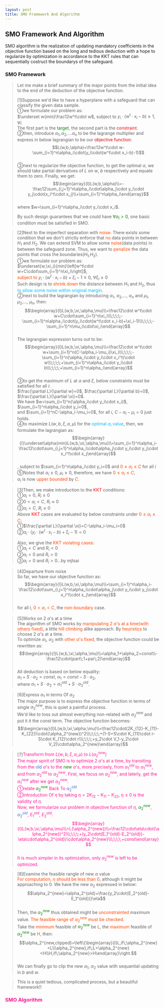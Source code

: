 ```yaml
---
layout: post
title: SMO Framework And Algorithm
---
```


## SMO Framework And Algorithm
<p class="message"> 
SMO algorithm is the realization of updating mandatory coefficients in the objective function based on the long and tedious deduction with a hope to regularize 
by optimization in accordance to the KKT rules that can sequentially costruct the boundarys of the safeguard. 
</p>

### SMO Framework
>Let me make a brief summary of the major points from the initial idea to the end of the deduction of the objective function.  
>
>[1]Suppose we'd like to have a hyperplane with a safeguard that can classify the given data sample.  
>&#10112;we formulate our problem as:  
>$\underset w{min}\frac12w^t\cdot w$, subject to $y_i\cdot(w^t\cdot x_i-b)\geq1,\forall i$.  
>The first part is the <font color="green">target</font>, the second part is the <font color="red">constraint</font>.  
>&#10113;then, introduce $\alpha_1,\alpha_2,\dots\alpha_n$ to be the lagrange multiplier and express in below lagrangian to be our <font color="deepink">objective function</font>:  
$$L(w,b,\alpha)=\frac12w^t\cdot w-\sum_{i=1}^n\alpha_i\cdot(y_i\cdot(w^t\cdot x_i-b)-1)$$  
>&#10114;next to regularize the objective function, to get the optimal $\alpha$, we should take partial derivatives of $L$ on $w$, $b$ respectively and equate them to zero.  Finally, we get:  
$$\begin{array}{l}L(w,b,\alpha)\\=-\frac12\sum_{i,j=1}^n\alpha_i\cdot\alpha_j\cdot y_i\cdot y_j\cdot(x_i^t\cdot x_j)\\+\sum_{i=1}^n\alpha_i\end{array}$$  
>where $w=\sum_{i=1}^n\alpha_i\cdot y_i\cdot x_i$.  
>
>By such design guarantees that we could have <font color="green">$\forall\alpha_i>0$</font>, one basic condition must be satisfied in SMO.  

>[2]Next to the imperfect separation with <font color="OrangeRed">noise</font>.  There exists some condition that we don't strictly enforce that <font color="OrangeRed">no</font> data points in between $H_1$ and $H_2$.  We can extend SVM to allow some <font color="OrangeRed">noise</font>(data points) in between the safeguard zone.  Thus, we want to <font color="OrangeRed">penalize</font> the data points that cross the boundaries($H_1$,$H_2$).  
>&#10112;we formulate our problem as:  
>$\underset{w,\xi_i}{min}\left[w^t\cdot w+C\cdot\sum_{i=1}^n\xi_i\right]$,  
><font color="OrangeRed">subject to</font> $y_i\cdot(w^t\cdot x_i-b)+\xi_i-1\geq0$, $\forall\xi_i\geq0$  
>Such design is to <font color="OrangeRed">shrink down</font> the distance between $H_1$ and $H_2$, thus <font color="DeepSkyBlue">to allow some noise within original margin</font>.  
>&#10113;next to build the lagrangian by introducing $\alpha_1$, $\alpha_2$,..., $\alpha_n$ and $\mu_1$, $\mu_2$,..., $\mu_n$, then:  
$$\begin{array}{l}L(w,b,\xi,\alpha,\mu)\\=\frac12\cdot w^t\cdot w+C\cdot\sum_{i=1}^n\xi_i\\\;\;\;\;-\sum_{i=1}^n\alpha_i\cdot(y_i\cdot(w^t\cdot x_i-b)+\xi_i-1)\\\;\;\;\;-\sum_{i=1}^n\mu_i\cdot\xi_i\end{array}$$  
>The lagrangian expression turns out to be:  
$$\begin{array}{l}L(w,b,\xi,\alpha,\mu)\\=\frac12\cdot w^t\cdot w+\sum_{i=1}^n(C-\alpha_i-\mu_i)\xi_i\\\;\;\;\;-\sum_{i=1}^n(\alpha_i\cdot y_i\cdot x_i^t)\cdot w\\\;\;\;\;+\sum_{i=1}^n\alpha_i\cdot y_i\cdot b\\\;\;\;\;+\sum_{i=1}^n\alpha_i\end{array}$$  
>&#10114;to get the maximum of $L$ at $\alpha$ and $\xi$, below constraints must be satisfied for all $i$:  
>$\frac{\partial L}{\partial w}=0$, $\frac{\partial L}{\partial b}=0$, $\frac{\partial L}{\partial \xi}=0$.  
>We have $w=\sum_{i=1}^n(\alpha_i\cdot y_i\cdot x_i)$, $\sum_{i=1}^n\alpha_i\cdot y_i=0$,  
>and $\sum_{i=1}^nC-\alpha_i-\mu_i=0$, for all $i$, $C-\alpha_i-\mu_i=0$ just holds.  
>&#10115;to maximize $L(w,b,\xi,\alpha,\mu)$ for the <font color="DeepSkyBlue">optimal $\alpha_i$ value</font>, then, we formulate the lagrangian as:  
$$\begin{array}{l}\underset\alpha{min}L(w,b,\xi,\alpha,\mu)\\=\sum_{i=1}^n\alpha_i-\frac12\cdot\sum_{i,j=1}^n\alpha_i\cdot\alpha_j\cdot y_i\cdot y_j\cdot x_i^t\cdot x_j\end{array}$$  
>, subject to $\sum_{i=1}^n\alpha_i\cdot y_i=0$ and <font color="OrangeRed">$0\leq\alpha_i\leq C$</font> for all $i$  
>&#10116;Notes that $\alpha_i\geq0$, $\mu_i\geq0$, therefore, we have <font color="OrangeRed">$0\leq\alpha_i\leq C$</font>,  
>$\alpha_i$ is now <font color="OrangeRed">upper bounded</font> by <font color="OrangeRed">$C$</font>.  

>[3]Then, we make introduction to the <font color="Red">KKT</font> conditions:  
>&#10112;$\alpha_i=0$, $R_i\geq0$  
>&#10113;$0<\alpha_i<C$, $R_i\approx0$  
>&#10114;$\alpha_i=C$, $R_i\leq0$  
>Above <font color="Red">KKT</font> cases are evaluated by below constraints under <font color="OrangeRed">$0\leq\alpha_i\leq C$</font>:  
>&#10112;$\frac{\partial L}{\partial \xi}=C-\alpha_i-\mu_i=0$  
>&#10113;$\alpha_i\cdot(y_i\cdot(w^t\cdot x_i-b)+\xi_i-1)=0$  
>
>Also, we give the <font color="OrangeRed">KKT violating cases</font>:  
>&#10112;$\alpha_i<C$ and $R_i<0$  
>&#10113;$\alpha_i>0$ and $R_i>0$  
>&#10114;$\alpha_i=0$ and $R_i>0$...by mjtsai  

>[4]Departure from noise  
>So far, we have our objective function as:  
$$\begin{array}{l}L(w,b,\xi,\alpha,\mu)\\=\sum_{i=1}^n\alpha_i-\frac12\cdot\sum_{i,j=1}^n\alpha_i\cdot\alpha_j\cdot y_i\cdot y_j\cdot x_i^t\cdot x_j\end{array}$$  
>for all i, <font color="OrangeRed">$0<\alpha_i<C$</font>, the <font color="OrangeRed">non-boundary</font> case.    

>[5]Works on 2 $\alpha$'s at a time  
>The algorithm of SMO works by <font color="OrangeRed">manipulating 2 $\alpha$'s at a time(with others fixed)</font>, a little <font color="OrangeRed">hill climbing</font> alike approach.  By <font color="OrangeRed">heuristics</font> to choose 2 $\alpha$'s at a time.  
>To optimize $\alpha_1$, $\alpha_2$ with <font color="OrangeRed">other $\alpha$'s fixed</font>, the objective function could be rewritten as:  
$$\begin{array}{l}L(w,b,\xi,\alpha,\mu)\\=\alpha_1+\alpha_2+const\\-\frac12\cdot(part\;1+par\;2)\end{array}$$  
>All deduction is based on below equality:  
>$\alpha_1+S\cdot \alpha_2=const$, 
>$\alpha_1=const-S\cdot \alpha_2$,  
>where $\alpha_1+S\cdot \alpha_2=\alpha_1^{old}+S\cdot \alpha_2^{old}$.  

>[6]Express $\alpha_1$ in terms Of $\alpha_2$  
>The major purpose is to express the objective function in terms of single $\alpha_2^{new}$, this is quiet a paintful process.  
>We'd like to toss out almost everything non-related with $\alpha_2^{new}$ and put it it the $const$ term.  The objective function becomes:  
$$\begin{array}{l}L(w,b,\xi,\alpha,\mu)\\=\frac12\cdot(2K_{12}-K_{11}-K_{22})\cdot(\alpha_2^{new})^2\\\;\;\;\;+(1-S+S\cdot K_{11}\cdot r-S\cdot K_{12}\cdot r\\\;\;\;\;+y_2\cdot V_1-y_2\cdot V_2)\cdot\alpha_2^{new}\end{array}$$  

>[7]<font color="DeepPink">Transform from $L(w,b,\xi,\alpha,\mu)$ to $L(\alpha_2^{new})$  
>The major spirit of SMO is to optimize 2 $\alpha$'s at a time, by transiting from the <font color="RoyalBlue">old</font> $\alpha$'s to the <font color="Green">new</font> $\alpha$'s, more precisely, from $\alpha_1^{old}$ to $\alpha_1^{new}$, and from $\alpha_2^{old}$ to $\alpha_2^{new}$.  First, we focus on $\alpha_2^{new}$, and laterly, get the $\alpha_1^{new}$ after we get $\alpha_2^{new}$.  
>&#10112;relate <font color="Green">$\alpha_2^{new}$</font> Back To <font color="RoyalBlue">$\alpha_2^{old}$</font>  
>&#10113;introduction Of $\eta$ by taking $\eta=2K_{12}-K_{11}-K_{22}$, <font color="DeepPink">$\eta\leq0$ is the validity of $\eta$.</font>    
>Now, we formularize our problem in objective function of $\eta$, <font color="Green">$\alpha_2^{new}$</font>, <font color="RoyalBlue">$\alpha_2^{old}$</font>, $E_1^{old}$, $E_2^{old}$:  
$$\begin{array}{l}L(w,b,\xi,\alpha,\mu)\\=L(\alpha_2^{new})\\=\frac12\cdot\eta\cdot(\alpha_2^{new})^2\\\;\;\;\;+(y_2\cdot(E_1^{old}-E_2^{old})-\eta\cdot\alpha_2^{old})\cdot\alpha_2^{new}\\\;\;\;\;+const\end{array}$$  
><font color="DeepPink">It is much simpler in its optimization, <font color="DeepPink">only $\alpha_2^{new}$ is left to be optimized.</font>  

>[8]Examine the feasible rangle of new $\alpha$ value  
><font color="OrangeRed">For computation, $\eta$ should be less than $0$</font>, although it might be approaching to $0$.  We have the new $\alpha_2$ expressed in below:  
>$$\alpha_2^{new}=\alpha_2^{old}+\frac{y_2\cdot(E_2^{old}-E_1^{old})}\eta$$  
>Then, the <font color="Green">$\alpha_2^{new}$</font> thus obtained might be <font color="OrangeRed">unconstrainted</font> maximum value.  <font color="OrangeRed">The feasible range of $\alpha_2^{new}$ must be checked</font>.  
>Take the <font color="OrangeRed">minimum</font> feasible of <font color="Green">$\alpha_2^{new}$</font> be <font color="OrangeRed">L</font>, the <font color="OrangeRed">maximum</font> feasible of <font color="Green">$\alpha_2^{new}$</font> be <font color="OrangeRed">H</font>, then:  
$$\alpha_2^{new,clipped}=\left\{\begin{array}{l}L,if\;\alpha_2^{new}<L\\\alpha_2^{new},if\;L<\alpha_2^{new}<H\\H,if\;\alpha_2^{new}>H\end{array}\right.$$  
>We can finally go to clip the new $\alpha_1$, $\alpha_2$ value with sequantial updating in $b$ and $w$.  

>This is a quiet tedious, complicated process, but a beautiful framework!!    

### SMO Algorithm
>

<!-- Notes -->
<!-- <font color="OrangeRed">items, verb, to make it the focus</font> -->
<!-- <font color="Red">KKT</font> -->
<!-- <font color="DeepSkyBlue">suggested item, soft item</font> -->
<!-- <font color="RoyalBlue">old alpha</font> -->
<!-- <font color="Green">new alpha</font> -->

<!-- <font color="DeepPink">positive conclusion, finding</font> -->
<!-- <font color="DimGray">negative conclusion, finding</font> -->

<!-- <font color="#00ADAD">policy</font> -->
<!-- <font color="#6100A8">full observable</font> -->
<!-- <font color="#FFAC12">partial observable</font> -->
<!-- <font color="#EB00EB">stochastic</font> -->
<!-- <font color="#8400E6">state transition</font> -->
<!-- <font color="#D600D6">discount factor gamma $\gamma$</font> -->
<!-- <font color="#D600D6">$V(S)$</font> -->
<!-- <font color="#9300FF">immediate reward R(S)</font> -->

<!-- http://web.cs.iastate.edu/~honavar/smo-svm.pdf -->
<!-- http://cs229.stanford.edu/notes/cs229-notes3.pdf -->
<!-- https://www.microsoft.com/en-us/research/wp-content/uploads/2016/02/tr-98-14.pdf -->

<!-- https://www.analyticsvidhya.com/blog/2017/09/understaing-support-vector-machine-example-code/ -->
<!-- https://machinelearningmastery.com/support-vector-machines-for-machine-learning/ -->